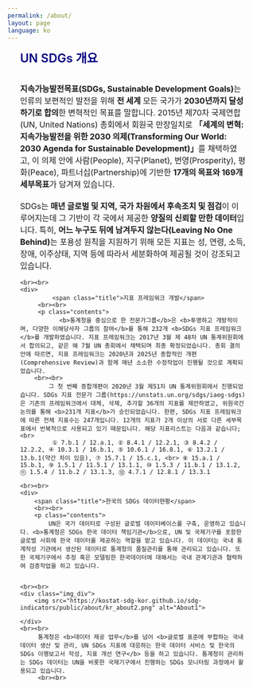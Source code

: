 ```yaml
---
permalink: /about/
layout: page
language: ko
---
```


<style>
	.contents_box { padding : 0 5%; }
	.title { color:navy; font-size:18pt; font-weight:600;}
	.contents { font-size:12pt; }
	
	.img_div { text-align: center; }
	.img_div { line-height: 1.6em; }
	.img_div img { width: 90%; }
	
   .suffle_div { width: 100%;  margin-bottom:50px;}
   .suffle_div p { width: 100%; font-size:12pt;  }
   .suffle_div img { width:40%; float: right; }

</style>

<div class="contents_box">
	<div>
		<span class="title">UN SDGs 개요</span>
		<br><br>
		<p class="contents">
 		     <b>지속가능발전목표(SDGs, Sustainable Development Goals)</b>는 인류의 보편적인 발전을 위해 <b>전 세계</b> 모든 국가가 <b>2030년까지 달성하기로 합의</b>한 변혁적인 목표를 말합니다. 2015년 제70차 국제연합(UN, United Nations) 총회에서 회원국 만장일치로 <b>「세계의 변혁: 지속가능발전을 위한 2030 의제(Transforming Our World: 2030 Agenda for Sustainable Development)」</b>를 채택하였고, 이 의제 안에 사람(People), 지구(Planet), 번영(Prosperity), 평화(Peace), 파트너십(Partnership)에 기반한 <b>17개의 목표와 169개 세부목표</b>가 담겨져 있습니다. 
		<br><br>
			SDGs는 <b>매년 글로벌 및 지역, 국가 차원에서 후속조치 및 점검</b>이 이루어지는데 그 기반이 각 국에서 제공한 <b>양질의 신뢰할 만한 데이터</b>입니다. 특히, <b>어느 누구도 뒤에 남겨두지 않는다(Leaving No One Behind)</b>는 포용성 원칙을 지원하기 위해 모든 지표는 성, 연령, 소득, 장애, 이주상태, 지역 등에 따라서 세분화하여 제공될 것이 강조되고 있습니다.
		
	<br><br>
	<div>
	         <span class="title">지표 프레임워크 개발</span>
		 <br><br>
		 <p class="contents">
		       <b>통계청을 중심으로 한 전문가그룹</b>은 <b>투명하고 개방적이며, 다양한 이해당사자 그룹의 참여</b>를 통해 232개 <b>SDGs 지표 프레임워크</b>를 개발하였습니다. 지표 프레임워크는 2017년 3월 제 48차 UN 통계위원회에서 합의되고, 같은 해 7월 UN 총회에서 채택되며 최종 확정되었습니다. 총회 결의안에 따르면, 지표 프레임워크는 2020년과 2025년 종합적인 개편(Comprehensive Review)과 함께 매년 소소한 수정작업이 진행될 것으로 계획되었습니다.
		<br><br>
			그 첫 번째 종합개편이 2020년 3월 제51차 UN 통계위원회에서 진행되었습니다. SDGs 지표 전문가 그룹(https://unstats.un.org/sdgs/iaeg-sdgs)은 기존의 프레임워크에서 대체, 삭제, 추가할 36개의 지표를 제안하였고, 위원국간 논의를 통해 <b>231개 지표</b>가 승인되었습니다. 한편, SDGs 지표 프레임워크에 따른 전체 지표수는 247개입니다. 12개의 지표가 2개 이상의 서로 다른 세부목표에서 반복적으로 사용되고 있기 때문입니다. 해당 지표리스트는 다음과 같습니다; <br>
			 ① 7.b.1 / 12.a.1, ② 8.4.1 / 12.2.1, ③ 8.4.2 / 12.2.2, ④ 10.3.1 / 16.b.1, ⑤ 10.6.1 / 16.8.1, ⑥ 13.2.1 / 13.b.1(약간 차이 있음), ⑦ 15.7.1 / 15.c.1, <br> ⑧ 15.a.1 / 15.b.1, ⑨ 1.5.1 / 11.5.1 / 13.1.1, ⑩ 1.5.3 / 11.b.1 / 13.1.2, ⑪ 1.5.4 / 11.b.2 / 13.1.3, ⑫ 4.7.1 / 12.8.1 / 13.3.1
		
	<br><br>
	<div>
		<span class="title">한국의 SDGs 데이터현황</span>
		<br><br>
		<p class="contents">
			UN은 국가 데이터로 구성된 글로벌 데이터베이스를 구축, 운영하고 있습니다. <b>통계청은 SDGs 한국 데이터 책임기관</b>으로, UN 및 국제기구를 포함한 글로벌 사회에 한국 데이터를 제공하는 역할을 맡고 있습니다. 이 데이터는 국내 통계작성 기관에서 생산된 데이터로 통계청의 품질관리를 통해 관리되고 있습니다. 또한 국제기구에서 추정 혹은 모델링한 한국데이터에 대해서는 국내 관계기관과 협력하여 검증작업을 하고 있습니다.


	<br><br>
	<div class="img_div">
		<img src="https://kostat-sdg-kor.github.io/sdg-indicators/public/about/kr_about2.png" alt="About1">

	</div>
	<br><br>
         통계청은 <b>데이터 제공 업무</b>를 넘어 <b>글로벌 표준에 부합하는 국내 데이터 생산 및 관리, UN SDGs 지표에 대응하는 한국 데이터 서비스 및 한국의 SDGs 이행보고서 작성, 지표 개선 연구</b> 등을 하고 있습니다. 통계청이 관리하는 SDGs 데이터는 UN을 비롯한 국제기구에서 진행하는 SDGs 모니터링 과정에서 활용되고 있습니다.
         <br><br>
        






<!--
<object id="link1" type="text/html" width="80%" height="500px" data="https://blog.naver.com/offerkiss/221845623886"> 
</object>
-->

<!--
<object id="link2" type="text/html" width="500px" height="500px" data="//www.youtube.com/embed/GJZXJaZx0WQ"> 
</object>
-->

